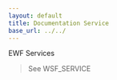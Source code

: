 ```yaml
---
layout: default
title: Documentation Service
base_url: ../../
---
```

EWF Services
> See WSF\_SERVICE